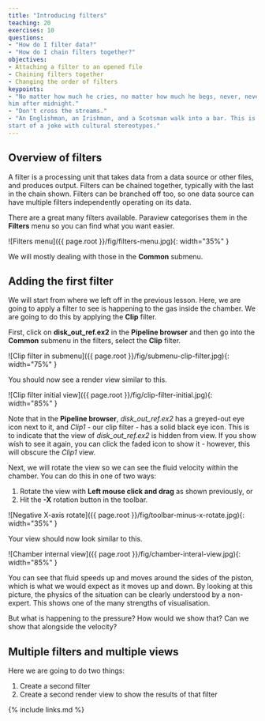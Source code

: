 ```yaml
---
title: "Introducing filters"
teaching: 20
exercises: 10
questions:
- "How do I filter data?"
- "How do I chain filters together?"
objectives:
- Attaching a filter to an opened file
- Chaining filters together
- Changing the order of filters
keypoints:
- "No matter how much he cries, no matter how much he begs, never, never feed
him after midnight."
- "Don't cross the streams."
- "An Englishman, an Irishman, and a Scotsman walk into a bar. This is the
start of a joke with cultural stereotypes."
---
```


## Overview of filters

A filter is a processing unit that takes data from a data source or other
files, and produces output. Filters can be chained together, typically
with the last in the chain shown. Filters can be branched off too, so one
data source can have multiple filters independently operating on its data.

There are a great many filters available. Paraview categorises them in the
**Filters** menu so you can find what you want easier.

![Filters menu]({{ page.root }}/fig/filters-menu.jpg){: width="35%" }

We will mostly dealing with those in the **Common** submenu.

## Adding the first filter

We will start from where we left off in the previous lesson. Here, we are
going to apply a filter to see is happening to the gas inside the chamber.
We are going to do this by applying the **Clip** filter.

First, click on **disk_out_ref.ex2** in the **Pipeline browser** and then
go into the **Common** submenu in the filters, select the **Clip** filter.

![Clip filter in submenu]({{ page.root }}/fig/submenu-clip-filter.jpg){: width="75%" }

You should now see a render view similar to this.

![Clip filter initial view]({{ page.root }}/fig/clip-filter-initial.jpg){: width="85%" }

Note that in the **Pipeline browser**, *disk_out_ref.ex2* has a greyed-out
eye icon next to it, and *Clip1* - our clip filter - has a solid black
eye icon. This is to indicate that the view of *disk_out_ref.ex2* is hidden
from view. If you show wish to see it again, you can click the faded icon
to show it - however, this will obscure the *Clip1* view.

Next, we will rotate the view so we can see the fluid velocity within the
chamber. You can do this in one of two ways:

1. Rotate the view with **Left mouse click and drag** as shown previously, or
2. Hit the **-X** rotation button in the toolbar.

![Negative X-axis rotate]({{ page.root }}/fig/toolbar-minus-x-rotate.jpg){: width="35%" }

Your view should now look similar to this.

![Chamber internal view]({{ page.root }}/fig/chamber-interal-view.jpg){: width="85%" }

You can see that fluid speeds up and moves around the sides of the piston,
which is what we would expect as it moves up and down. By looking at this
picture, the physics of the situation can be clearly understood by a
non-expert. This shows one of the many strengths of visualisation.


But what is happening to the pressure? How would we show that? Can we show
that alongside the velocity?


## Multiple filters and multiple views

Here we are going to do two things:
1. Create a second filter
2. Create a second render view to show the results of that filter

{% include links.md %}
